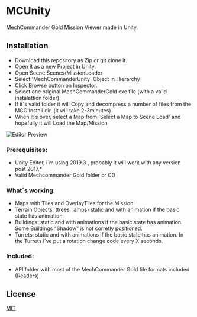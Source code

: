 # MCUnity

MechCommander Gold Mission Viewer made in Unity.

## Installation

* Download this repository as Zip or git clone it.
* Open it as a new Project in Unity.
* Open Scene Scenes/MissionLoader
* Select 'MechCommanderUnity' Object in Hierarchy
* Click Browse button on Inspector.
* Select one original MechCommanderGold exe file (with a valid instalattion folder).
* If it´s valid folder it will Copy and decompress a number of files from the MCG Install dir. (it will take 2-3minutes)
* When it´s over, select a Map from 'Select a Map to Scene Load' and hopefully it will Load the Map/Mission

![Editor Preview](https://i.imgur.com/KNZNKM0.png)


### Prerequisites:
* Unity Editor, i´m using 2019.3 , probably it will work with any version post 2017.*
* Valid Mechcommander Gold folder or CD

### What´s working:
* Maps with Tiles and OverlayTiles for the Mission.
* Terrain Objects: (trees, lamps) static and with animation if the basic state has animation
* Buildings: static and with animations if the basic state has animation. Some Buildings "Shadow" is not corretly positioned.
* Turrets: static and with animations if the basic state has animation. In the Turrets i´ve put a rotation change code every X seconds.

### Included:
* API folder with most of the MechCommander Gold file formats included (Readers)


## License
[MIT](https://choosealicense.com/licenses/mit/)
